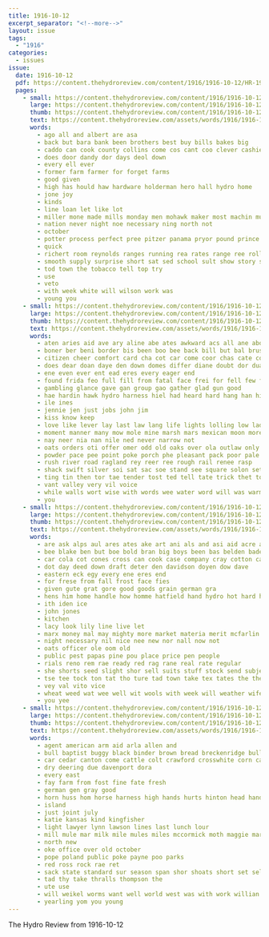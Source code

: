 ```yaml
---
title: 1916-10-12
excerpt_separator: "<!--more-->"
layout: issue
tags:
  - "1916"
categories:
  - issues
issue:
  date: 1916-10-12
  pdf: https://content.thehydroreview.com/content/1916/1916-10-12/HR-1916-10-12.pdf
  pages:
    - small: https://content.thehydroreview.com/content/1916/1916-10-12/small/HR-1916-10-12-01.jpg
      large: https://content.thehydroreview.com/content/1916/1916-10-12/large/HR-1916-10-12-01.jpg
      thumb: https://content.thehydroreview.com/content/1916/1916-10-12/thumbnails/HR-1916-10-12-01.jpg
      text: https://content.thehydroreview.com/assets/words/1916/1916-10-12/HR-1916-10-12-01.txt
      words:
        - ago all and albert are asa
        - back but bara bank been brothers best buy bills bakes big
        - caddo can cook county collins come cos cant coo clever cashier
        - does door dandy dor days deol down
        - every ell ever
        - former farm farmer for forget farms
        - good given
        - high has hould haw hardware holderman hero hall hydro home
        - jone joy
        - kinds
        - line loan let like lot
        - miller mone made mills monday men mohawk maker most machin much mens man mal
        - nation never night noe necessary ning north not
        - october
        - potter process perfect pree pitzer panama pryor pound prince pipe pair
        - quick
        - richert room reynolds ranges running rea rates range ree roll rate reader ready
        - smooth supply surprise short sat sed school sult show story sewing smoke such scott strange soon sale stoves
        - tod town the tobacco tell top try
        - use
        - veto
        - with week white will wilson work was
        - young you
    - small: https://content.thehydroreview.com/content/1916/1916-10-12/small/HR-1916-10-12-02.jpg
      large: https://content.thehydroreview.com/content/1916/1916-10-12/large/HR-1916-10-12-02.jpg
      thumb: https://content.thehydroreview.com/content/1916/1916-10-12/thumbnails/HR-1916-10-12-02.jpg
      text: https://content.thehydroreview.com/assets/words/1916/1916-10-12/HR-1916-10-12-02.txt
      words:
        - aten aries aid ave ary aline abe ates awkward acs all ane abo and ana aery alert
        - boner ber beni border bis been boo bee back bill but bal brush bas buehre bland blacks books bathe bitton bet brace bright black
        - citizen cheer comfort card cha cot car come coor chas cate cong carr con can clark came constant
        - does dear doan daye den down domes differ diane doubt dor duane dark
        - ene even ever ent ead eres every eager end
        - found frida feo full fill from fatal face frei for fell few fun flash far fail
        - gambling glance gave gan group gao gather glad gun good
        - hae hardin hawk hydro harness hiel had heard hard hang han hink hes hed haus heigh hot hag hands head him hon hol horse her
        - ile ines
        - jennie jen just jobs john jim
        - kiss know keep
        - love like lever lay last law lang life lights lolling low lady
        - moment manner many mow mole mine marsh mars mexican moon more money might mos may man monia miles mention men mee mak madison med marti made mich market must
        - nay neer nia nan nile ned never narrow not
        - oats orders oti offer omer odd old oaks over ola outlaw only
        - powder pace pee point poke porch phe pleasant pack poor pale proce pose pene peon peasant parody pac
        - rush river road ragland rey reer ree rough rail renee rasp
        - shack swift silver soi sat sac soe stand see square solon set sten strech saw sad stare sally strange shade standing sense sen surprise som say sak sae she
        - ting tin then tor tae tender tost ted tell tate trick thet tosh tak trust toe than talk them take toward ten too the thie tow teri tee tan
        - vant valley very vil voice
        - while walls wort wise with words wee water word will was warm weit
        - you
    - small: https://content.thehydroreview.com/content/1916/1916-10-12/small/HR-1916-10-12-03.jpg
      large: https://content.thehydroreview.com/content/1916/1916-10-12/large/HR-1916-10-12-03.jpg
      thumb: https://content.thehydroreview.com/content/1916/1916-10-12/thumbnails/HR-1916-10-12-03.jpg
      text: https://content.thehydroreview.com/assets/words/1916/1916-10-12/HR-1916-10-12-03.txt
      words:
        - are ask alps aul ares ates ake art ani als and asi aid acre agent all aas
        - bee blake ben but boe bold bran big boys been bas belden bade back bath born brey best butte buy
        - car cola cot cones cross can cook case company cray cotton cael christian change cashier caddo call come coats cal cartee cha church chas clock
        - dot day deed down draft deter den davidson doyen dow dave
        - eastern eck egy every ene eres end
        - for frese from fall frost face fies
        - given gute grat gore good goods grain german gra
        - hens him home handle how homme hatfield hand hydro hot hard has heron horse hart hes hin
        - ith iden ice
        - john jones
        - kitchen
        - lacy look lily line live let
        - marx money mal may mighty more market materia merit mcfarlin must made
        - night necessary nil nice nee new nor nall now not
        - oats officer ole oom old
        - public pest papas pine pou place price pen people
        - rials reno rem rae ready red rag rane real rate regular
        - she shorts seed slight shor sell suits stuff stock send subject smitty show saturday sieg store size sack sit sui sat see soe supply schoo son sad styles state star shower sea sis suit
        - tse tee tock ton tat tho ture tad town take tex tates the them ties
        - vey val vito vice
        - wheat weed wat wee well wit wools with week will weather wife want woo wig wale winter wie wen was woods willow win
        - you yee
    - small: https://content.thehydroreview.com/content/1916/1916-10-12/small/HR-1916-10-12-04.jpg
      large: https://content.thehydroreview.com/content/1916/1916-10-12/large/HR-1916-10-12-04.jpg
      thumb: https://content.thehydroreview.com/content/1916/1916-10-12/thumbnails/HR-1916-10-12-04.jpg
      text: https://content.thehydroreview.com/assets/words/1916/1916-10-12/HR-1916-10-12-04.txt
      words:
        - agent american arm aid arla allen and
        - bull baptist buggy black binder brown bread breckenridge bullen bradley best bay bond bank
        - car cedar canton come cattle colt crawford crosswhite corn canyon china cannon cashier colts company clark
        - dry deering due davenport dora
        - every east
        - fay farm from fost fine fate fresh
        - german gen gray good
        - horn huss hom horse harness high hands hurts hinton head handsome hydro
        - island
        - just joint july
        - katie kansas kind kingfisher
        - light lawyer lynn lawson lines last lunch lour
        - mill mule mar milk mile mules miles mccormick moth maggie mare made mee
        - north new
        - oke office over old october
        - pope poland public poke payne poo parks
        - red ross rock rae ret
        - sack state standard sur season span shor shoats short set sell service sedan spring sorrel surgeon sales steers south scott store
        - tad thy take thralls thompson the
        - ute use
        - will weikel worms want well world west was with work willian wolke
        - yearling yom you young
---
```


The Hydro Review from 1916-10-12

<!--more-->

